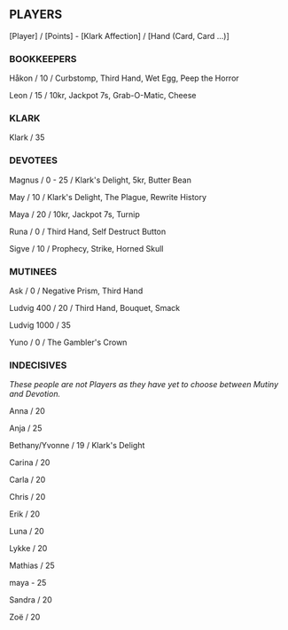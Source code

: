 ## PLAYERS

[Player] / [Points] - [Klark Affection] / [Hand (Card, Card ...)]


### BOOKKEEPERS

Håkon / 10 / Curbstomp, Third Hand, Wet Egg, Peep the Horror 

Leon / 15 / 10kr, Jackpot 7s, Grab-O-Matic, Cheese


### KLARK

Klark / 35 


### DEVOTEES 

Magnus / 0 - 25 / Klark's Delight, 5kr, Butter Bean

May / 10 / Klark's Delight, The Plague, Rewrite History

Maya / 20 / 10kr, Jackpot 7s, Turnip 

Runa / 0 / Third Hand, Self Destruct Button 

Sigve / 10 / Prophecy, Strike, Horned Skull 


### MUTINEES 

Ask / 0 / Negative Prism, Third Hand

Ludvig 400 / 20 / Third Hand, Bouquet, Smack 

Ludvig 1000 / 35

Yuno / 0 / The Gambler's Crown 


### INDECISIVES 

*These people are not Players as they have yet to choose between Mutiny and Devotion.*

Anna / 20

Anja / 25

Bethany/Yvonne / 19 / Klark's Delight

Carina / 20

Carla / 20

Chris / 20

Erik / 20

Luna / 20

Lykke / 20

Mathias / 25

maya - 25

Sandra / 20

Zoë / 20
